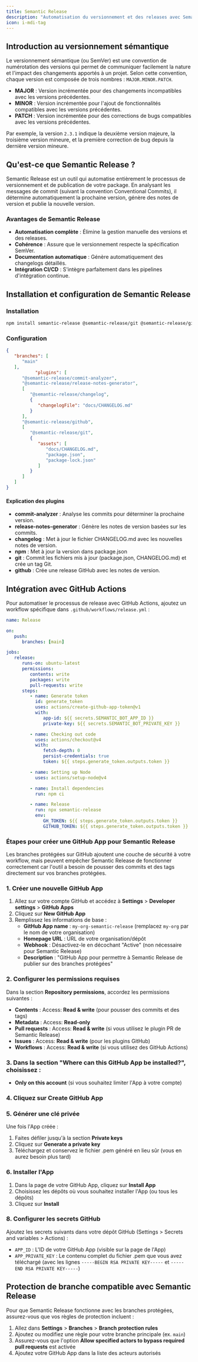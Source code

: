 ```yaml
---
title: Semantic Release
description: "Automatisation du versionnement et des releases avec Semantic Release"
icon: i-mdi-tag
---
```


## Introduction au versionnement sémantique

Le versionnement sémantique (ou SemVer) est une convention de numérotation des versions qui permet de communiquer facilement la nature et l'impact des changements apportés à un projet. Selon cette convention, chaque version est composée de trois nombres : `MAJOR.MINOR.PATCH`.

- **MAJOR** : Version incrémentée pour des changements incompatibles avec les versions précédentes.
- **MINOR** : Version incrémentée pour l'ajout de fonctionnalités compatibles avec les versions précédentes.
- **PATCH** : Version incrémentée pour des corrections de bugs compatibles avec les versions précédentes.

Par exemple, la version `2.3.1` indique la deuxième version majeure, la troisième version mineure, et la première correction de bug depuis la dernière version mineure.

## Qu'est-ce que Semantic Release ?

Semantic Release est un outil qui automatise entièrement le processus de versionnement et de publication de votre package. En analysant les messages de commit (suivant la convention Conventional Commits), il détermine automatiquement la prochaine version, génère des notes de version et publie la nouvelle version.

### Avantages de Semantic Release

- **Automatisation complète** : Élimine la gestion manuelle des versions et des releases.
- **Cohérence** : Assure que le versionnement respecte la spécification SemVer.
- **Documentation automatique** : Génère automatiquement des changelogs détaillés.
- **Intégration CI/CD** : S'intègre parfaitement dans les pipelines d'intégration continue.

## Installation et configuration de Semantic Release

### Installation

```bash
npm install semantic-release @semantic-release/git @semantic-release/github @semantic-release/changelog --save-dev
```

### Configuration

```json
{
   "branches": [
      "main"
   ],
           "plugins": [
      "@semantic-release/commit-analyzer",
      "@semantic-release/release-notes-generator",
      [
         "@semantic-release/changelog",
         {
            "changelogFile": "docs/CHANGELOG.md"
         }
      ],
      "@semantic-release/github",
      [
         "@semantic-release/git",
         {
            "assets": [
               "docs/CHANGELOG.md",
               "package.json",
               "package-lock.json"
            ]
         }
      ]
   ]
}
```

#### Explication des plugins

- **commit-analyzer** : Analyse les commits pour déterminer la prochaine version.
- **release-notes-generator** : Génère les notes de version basées sur les commits.
- **changelog** : Met à jour le fichier CHANGELOG.md avec les nouvelles notes de version.
- **npm** : Met à jour la version dans package.json
- **git** : Commit les fichiers mis à jour (package.json, CHANGELOG.md) et crée un tag Git.
- **github** : Crée une release GitHub avec les notes de version.

## Intégration avec GitHub Actions

Pour automatiser le processus de release avec GitHub Actions, ajoutez un workflow spécifique dans `.github/workflows/release.yml` :

```yaml
name: Release

on:
   push:
      branches: [main]

jobs:
   release:
      runs-on: ubuntu-latest
      permissions:
         contents: write
         packages: write
         pull-requests: write
      steps:
         - name: Generate token
           id: generate_token
           uses: actions/create-github-app-token@v1
           with:
              app-id: ${{ secrets.SEMANTIC_BOT_APP_ID }}
              private-key: ${{ secrets.SEMANTIC_BOT_PRIVATE_KEY }}

         - name: Checking out code
           uses: actions/checkout@v4
           with:
              fetch-depth: 0
              persist-credentials: true
              token: ${{ steps.generate_token.outputs.token }}

         - name: Setting up Node
           uses: actions/setup-node@v4

         - name: Install dependencies
           run: npm ci

         - name: Release
           run: npx semantic-release
           env:
              GH_TOKEN: ${{ steps.generate_token.outputs.token }}
              GITHUB_TOKEN: ${{ steps.generate_token.outputs.token }}

```

###  Étapes pour créer une GitHub App pour Semantic Release

Les branches protégées sur GitHub ajoutent une couche de sécurité à votre workflow, mais peuvent empêcher Semantic Release de fonctionner correctement car l'outil a besoin de pousser des commits et des tags directement sur vos branches protégées.

### 1. Créer une nouvelle GitHub App

1. Allez sur votre compte GitHub et accédez à **Settings** > **Developer settings** > **GitHub Apps**
2. Cliquez sur **New GitHub App**
3. Remplissez les informations de base :
    - **GitHub App name** : `my-org-semantic-release` (remplacez `my-org` par le nom de votre organisation)
    - **Homepage URL** : URL de votre organisation/dépôt
    - **Webhook** : Désactivez-le en décochant "Active" (non nécessaire pour Semantic Release)
    - **Description** : "GitHub App pour permettre à Semantic Release de publier sur des branches protégées"

### 2. Configurer les permissions requises

Dans la section **Repository permissions**, accordez les permissions suivantes :

- **Contents** : Access: **Read & write** (pour pousser des commits et des tags)
- **Metadata** : Access: **Read-only**
- **Pull requests** : Access: **Read & write** (si vous utilisez le plugin PR de Semantic Release)
- **Issues** : Access: **Read & write** (pour les plugins GitHub)
- **Workflows** : Access: **Read & write** (si vous utilisez des GitHub Actions)

### 3. Dans la section "Where can this GitHub App be installed?", choisissez :

- **Only on this account** (si vous souhaitez limiter l'App à votre compte)

### 4. Cliquez sur **Create GitHub App**

### 5. Générer une clé privée

Une fois l'App créée :

1. Faites défiler jusqu'à la section **Private keys**
2. Cliquez sur **Generate a private key**
3. Téléchargez et conservez le fichier .pem généré en lieu sûr (vous en aurez besoin plus tard)

### 6. Installer l'App

1. Dans la page de votre GitHub App, cliquez sur **Install App**
2. Choisissez les dépôts où vous souhaitez installer l'App (ou tous les dépôts)
3. Cliquez sur **Install**

### 8. Configurer les secrets GitHub

Ajoutez les secrets suivants dans votre dépôt GitHub (Settings > Secrets and variables > Actions) :

- `APP_ID` : L'ID de votre GitHub App (visible sur la page de l'App)
- `APP_PRIVATE_KEY` : Le contenu complet du fichier .pem que vous avez téléchargé (avec les lignes `-----BEGIN RSA PRIVATE KEY-----` et `-----END RSA PRIVATE KEY-----`)

## Protection de branche compatible avec Semantic Release

Pour que Semantic Release fonctionne avec les branches protégées, assurez-vous que vos règles de protection incluent :

1. Allez dans **Settings** > **Branches** > **Branch protection rules**
2. Ajoutez ou modifiez une règle pour votre branche principale (ex. `main`)
3. Assurez-vous que l'option **Allow specified actors to bypass required pull requests** est activée
4. Ajoutez votre GitHub App dans la liste des acteurs autorisés
